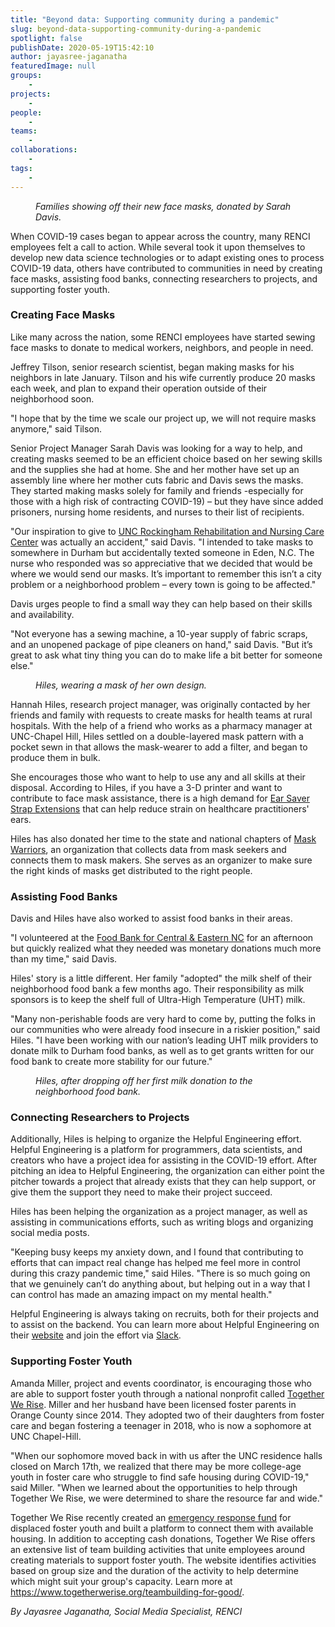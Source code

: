 ```yaml
---
title: "Beyond data: Supporting community during a pandemic"
slug: beyond-data-supporting-community-during-a-pandemic
spotlight: false
publishDate: 2020-05-19T15:42:10
author: jayasree-jaganatha
featuredImage: null
groups:
    - 
projects:
    - 
people:
    - 
teams: 
    - 
collaborations:
    - 
tags:
    - 
---
```


<figure class="wp-block-image size-large"><img src="https://renci.org/wp-content/uploads/2020/05/Photo-Collages-for-Blogs-1024x819.png" alt="" class="wp-image-18613" srcset="https://renci.org/wp-content/uploads/2020/05/Photo-Collages-for-Blogs-1024x819.png 1024w, https://renci.org/wp-content/uploads/2020/05/Photo-Collages-for-Blogs-300x240.png 300w, https://renci.org/wp-content/uploads/2020/05/Photo-Collages-for-Blogs-768x614.png 768w, https://renci.org/wp-content/uploads/2020/05/Photo-Collages-for-Blogs-640x512.png 640w" sizes="(max-width: 1024px) 100vw, 1024px" /><figcaption><em>Families showing off their new face masks, donated by Sarah Davis.</em></figcaption></figure>



<p>When COVID-19 cases began to appear across the country, many RENCI employees felt a call to action. While several took it upon themselves to develop new data science technologies or to adapt existing ones to process COVID-19 data, others have contributed to communities in need by creating face masks, assisting food banks, connecting researchers to projects, and supporting foster youth.</p>



<h3>Creating Face Masks</h3>



<p>Like many across the nation, some RENCI employees have started sewing face masks to donate to medical workers, neighbors, and people in need.</p>



<!--more-->



<p>Jeffrey Tilson, senior research scientist, began making masks for his neighbors in late January. Tilson and his wife currently produce 20 masks each week, and plan to expand their operation outside of their neighborhood soon.</p>



<p>"I hope that by the time we scale our project up, we will not require masks anymore," said Tilson.</p>



<p>Senior Project Manager Sarah Davis was looking for a way to help, and creating masks seemed to be an efficient choice based on her sewing skills and the supplies she had at home. She and her mother have set up an assembly line where her mother cuts fabric and Davis sews the masks. They started making masks solely for family and friends -especially for those with a high risk of contracting COVID-19) &#8211; but they have since added prisoners, nursing home residents, and nurses to their list of recipients.&nbsp;</p>



<p>"Our inspiration to give to <a href="https://www.uncrockingham.org/locations/profile/unc-rockingham-rehabilitation-and-nursing-care-center/" target="_blank" rel="noreferrer noopener" aria-label=" (opens in a new tab)">UNC Rockingham Rehabilitation and Nursing Care Center</a> was actually an accident," said Davis. "I intended to take masks to somewhere in Durham but accidentally texted someone in Eden, N.C. The nurse who responded was so appreciative that we decided that would be where we would send our masks. It&#8217;s important to remember this isn&#8217;t a city problem or a neighborhood problem &#8211; every town is going to be affected."</p>



<p>Davis urges people to find a small way they can help based on their skills and availability.&nbsp;</p>



<p>"Not everyone has a sewing machine, a 10-year supply of fabric scraps, and an unopened package of pipe cleaners on hand," said Davis. "But it&#8217;s great to ask what tiny thing you can do to make life a bit better for someone else."</p>



<figure class="wp-block-image size-large"><img src="https://renci.org/wp-content/uploads/2020/05/image-1-1022x1024.png" alt="" class="wp-image-18611" srcset="https://renci.org/wp-content/uploads/2020/05/image-1-1022x1024.png 1022w, https://renci.org/wp-content/uploads/2020/05/image-1-150x150.png 150w, https://renci.org/wp-content/uploads/2020/05/image-1-300x300.png 300w, https://renci.org/wp-content/uploads/2020/05/image-1-768x769.png 768w, https://renci.org/wp-content/uploads/2020/05/image-1-640x641.png 640w, https://renci.org/wp-content/uploads/2020/05/image-1.png 1051w" sizes="(max-width: 1022px) 100vw, 1022px" /><figcaption><em>Hiles, wearing a mask of her own design.</em></figcaption></figure>



<p>Hannah Hiles, research project manager, was originally contacted by her friends and family with requests to create masks for health teams at rural hospitals. With the help of a friend who works as a pharmacy manager at UNC-Chapel Hill, Hiles settled on a double-layered mask pattern with a pocket sewn in that allows the mask-wearer to add a filter, and began to produce them in bulk.</p>



<p>She encourages those who want to help to use any and all skills at their disposal. According to Hiles, if you have a 3-D printer and want to contribute to face mask assistance, there is a high demand for <a href="https://3dprint.nih.gov/discover/3dpx-013759" target="_blank" rel="noreferrer noopener" aria-label=" (opens in a new tab)">Ear Saver Strap Extensions</a> that can help reduce strain on healthcare practitioners' ears.</p>



<p>Hiles has also donated her time to the state and national chapters of <a href="https://facemaskwarriors.com/" target="_blank" rel="noreferrer noopener" aria-label=" (opens in a new tab)">Mask Warriors</a>, an organization that collects data from mask seekers and connects them to mask makers. She serves as an organizer to make sure the right kinds of masks get distributed to the right people.</p>



<h3>Assisting Food Banks</h3>



<p>Davis and Hiles have also worked to assist food banks in their areas.</p>



<p>"I volunteered at the <a href="https://foodbankcenc.org/">Food Bank </a><a href="https://foodbankcenc.org/" target="_blank" rel="noreferrer noopener" aria-label="for (opens in a new tab)">for</a><a href="https://foodbankcenc.org/" target="_blank" rel="noreferrer noopener" aria-label=" (opens in a new tab)"> Central &amp; Eastern NC</a> for an afternoon but quickly realized what they needed was monetary donations much more than my time," said Davis.</p>



<p>Hiles' story is a little different. Her family "adopted" the milk shelf of their neighborhood food bank a few months ago. Their responsibility as milk sponsors is to keep the shelf full of Ultra-High Temperature (UHT) milk.</p>



<p>"Many non-perishable foods are very hard to come by, putting the folks in our communities who were already food insecure in a riskier position," said Hiles. "I have been working with our nation&#8217;s leading UHT milk providers to donate milk to Durham food banks, as well as to get grants written for our food bank to create more stability for our future."</p>



<figure class="wp-block-image size-large"><img src="https://renci.org/wp-content/uploads/2020/05/image.png" alt="" class="wp-image-18612" srcset="https://renci.org/wp-content/uploads/2020/05/image.png 960w, https://renci.org/wp-content/uploads/2020/05/image-300x225.png 300w, https://renci.org/wp-content/uploads/2020/05/image-768x576.png 768w, https://renci.org/wp-content/uploads/2020/05/image-640x480.png 640w" sizes="(max-width: 960px) 100vw, 960px" /><figcaption><em>Hiles, after dropping off her first milk donation to the neighborhood food bank.</em></figcaption></figure>



<h3>Connecting Researchers to Projects</h3>



<p>Additionally, Hiles is helping to organize the Helpful Engineering effort. Helpful Engineering is a platform for programmers, data scientists, and creators who have a project idea for assisting in the COVID-19 effort. After pitching an idea to Helpful Engineering, the organization can either point the pitcher towards a project that already exists that they can help support, or give them the support they need to make their project succeed.&nbsp;</p>



<p>Hiles has been helping the organization as a project manager, as well as assisting in communications efforts, such as writing blogs and organizing social media posts.</p>



<p>"Keeping busy keeps my anxiety down, and I found that contributing to efforts that can impact real change has helped me feel more in control during this crazy pandemic time," said Hiles. "There is so much going on that we genuinely can&#8217;t do anything about, but helping out in a way that I can control has made an amazing impact on my mental health."</p>



<p>Helpful Engineering is always taking on recruits, both for their projects and to assist on the backend. You can learn more about Helpful Engineering on their <a href="https://www.helpfulengineering.org/" target="_blank" rel="noreferrer noopener" aria-label=" (opens in a new tab)">website</a> and join the effort via <a href="https://www.helpfulengineering.org/volunteer/" target="_blank" rel="noreferrer noopener" aria-label=" (opens in a new tab)">Slack</a>.</p>



<h3>Supporting Foster Youth</h3>



<p>Amanda Miller, project and events coordinator, is encouraging those who are able to support foster youth through a national nonprofit called <a href="https://www.togetherwerise.org/" target="_blank" rel="noreferrer noopener" aria-label=" (opens in a new tab)">Together We Rise</a>. Miller and her husband have been licensed foster parents in Orange County since 2014. They adopted two of their daughters from foster care and began fostering a teenager in 2018, who is now a sophomore at UNC Chapel-Hill.&nbsp;</p>



<p>"When our sophomore moved back in with us after the UNC residence halls closed on March 17th, we realized that there may be more college-age youth in foster care who struggle to find safe housing during COVID-19," said Miller. "When we learned about the opportunities to help through Together We Rise, we were determined to share the resource far and wide."</p>



<p>Together We Rise recently created an <a href="https://www.togetherwerise.org/help-displaced-students/" target="_blank" rel="noreferrer noopener" aria-label=" (opens in a new tab)">emergency response fund</a> for displaced foster youth and built a platform to connect them with available housing. In addition to accepting cash donations, Together We Rise offers an extensive list of team building activities that unite employees around creating materials to support foster youth. The website identifies activities based on group size and the duration of the activity to help determine which might suit your group's capacity. Learn more at <a href="https://www.togetherwerise.org/teambuilding-for-good/" target="_blank" rel="noreferrer noopener" aria-label=" (opens in a new tab)">https://www.togetherwerise.org/teambuilding-for-good/</a>.&nbsp;&nbsp;</p>



<p class="has-text-align-right"><em>By Jayasree Jaganatha, Social Media Specialist, RENCI</em></p>
<!-- AddThis Share Buttons generic via filter on the_content -->
